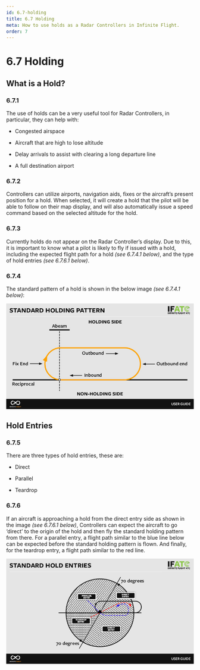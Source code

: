 ```yaml
---
id: 6.7-holding
title: 6.7 Holding
meta: How to use holds as a Radar Controllers in Infinite Flight.
order: 7
---
```


# 6.7 Holding



## What is a Hold?

### 6.7.1    

The use of holds can be a very useful tool for Radar Controllers, in particular, they can help with:

 

 -    Congested airspace

 -    Aircraft that are high to lose altitude

 -    Delay arrivals to assist with clearing a long departure line

 -    A full destination airport

 

### 6.7.2 

Controllers can utilize airports, navigation aids, fixes or the aircraft’s present position for a hold. When selected, it will create a hold that the pilot will be able to follow on their map display, and will also automatically issue a speed command based on the selected altitude for the hold.



### 6.7.3 

Currently holds do not appear on the Radar Controller’s display. Due to this, it is important to know what a pilot is likely to fly if issued with a hold, including the expected flight path for a hold *(see 6.7.4.1 below)*, and the type of hold entries *(see 6.7.6.1 below)*.

 

### 6.7.4

The standard pattern of a hold is shown in the below image *(see 6.7.4.1 below)*:



![Image 6.7.4.1 - Standard Holding Pattern](_images/manual/graphics/atc-standard-hold.jpg)

 

## Hold Entries

### 6.7.5  

There are three types of hold entries, these are:

 

 -    Direct

 -    Parallel

 -    Teardrop

 

### 6.7.6

If an aircraft is approaching a hold from the direct entry side as shown in the image *(see 6.7.6.1 below)*, Controllers can expect the aircraft to go ‘direct’ to the origin of the hold and then fly the standard holding pattern from there. For a parallel entry, a flight path similar to the blue line below can be expected before the standard holding pattern is flown. And finally, for the teardrop entry, a flight path similar to the red line.


![Image 6.7.6.1 - Standard Hold Entries](_images/manual/graphics/atc-standard-hold-entry.jpg)